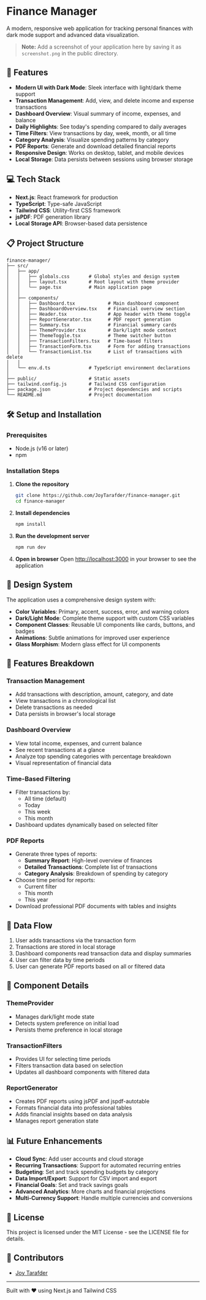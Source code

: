# Finance Manager

A modern, responsive web application for tracking personal finances with dark mode support and advanced data visualization.

> **Note:** Add a screenshot of your application here by saving it as `screenshot.png` in the public directory.

## 🚀 Features

- **Modern UI with Dark Mode**: Sleek interface with light/dark theme support
- **Transaction Management**: Add, view, and delete income and expense transactions
- **Dashboard Overview**: Visual summary of income, expenses, and balance
- **Daily Highlights**: See today's spending compared to daily averages
- **Time Filters**: View transactions by day, week, month, or all time
- **Category Analysis**: Visualize spending patterns by category
- **PDF Reports**: Generate and download detailed financial reports
- **Responsive Design**: Works on desktop, tablet, and mobile devices
- **Local Storage**: Data persists between sessions using browser storage

## 💻 Tech Stack

- **Next.js**: React framework for production
- **TypeScript**: Type-safe JavaScript
- **Tailwind CSS**: Utility-first CSS framework
- **jsPDF**: PDF generation library
- **Local Storage API**: Browser-based data persistence

## 📋 Project Structure

```
finance-manager/
├── src/
│   ├── app/
│   │   ├── globals.css       # Global styles and design system
│   │   ├── layout.tsx        # Root layout with theme provider
│   │   └── page.tsx          # Main application page
│   │
│   ├── components/
│   │   ├── Dashboard.tsx            # Main dashboard component
│   │   ├── DashboardOverview.tsx    # Financial overview section
│   │   ├── Header.tsx               # App header with theme toggle
│   │   ├── ReportGenerator.tsx      # PDF report generation
│   │   ├── Summary.tsx              # Financial summary cards
│   │   ├── ThemeProvider.tsx        # Dark/light mode context
│   │   ├── ThemeToggle.tsx          # Theme switcher button
│   │   ├── TransactionFilters.tsx   # Time-based filters
│   │   ├── TransactionForm.tsx      # Form for adding transactions
│   │   └── TransactionList.tsx      # List of transactions with delete
│   │
│   └── env.d.ts              # TypeScript environment declarations
│
├── public/                   # Static assets
├── tailwind.config.js        # Tailwind CSS configuration
├── package.json              # Project dependencies and scripts
└── README.md                 # Project documentation
```

## 🛠️ Setup and Installation

### Prerequisites

- Node.js (v16 or later)
- npm 

### Installation Steps

1. **Clone the repository**

   ```bash
   git clone https://github.com/JoyTarafder/finance-manager.git
   cd finance-manager
   ```

2. **Install dependencies**

   ```bash
   npm install
   
   ```

3. **Run the development server**

   ```bash
   npm run dev
   
   ```

4. **Open in browser**
   Open [http://localhost:3000](http://localhost:3000) in your browser to see the application

## 🎨 Design System

The application uses a comprehensive design system with:

- **Color Variables**: Primary, accent, success, error, and warning colors
- **Dark/Light Mode**: Complete theme support with custom CSS variables
- **Component Classes**: Reusable UI components like cards, buttons, and badges
- **Animations**: Subtle animations for improved user experience
- **Glass Morphism**: Modern glass effect for UI components

## 📱 Features Breakdown

### Transaction Management

- Add transactions with description, amount, category, and date
- View transactions in a chronological list
- Delete transactions as needed
- Data persists in browser's local storage

### Dashboard Overview

- View total income, expenses, and current balance
- See recent transactions at a glance
- Analyze top spending categories with percentage breakdown
- Visual representation of financial data

### Time-Based Filtering

- Filter transactions by:
  - All time (default)
  - Today
  - This week
  - This month
- Dashboard updates dynamically based on selected filter

### PDF Reports

- Generate three types of reports:
  - **Summary Report**: High-level overview of finances
  - **Detailed Transactions**: Complete list of transactions
  - **Category Analysis**: Breakdown of spending by category
- Choose time period for reports:
  - Current filter
  - This month
  - This year
- Download professional PDF documents with tables and insights

## 🔄 Data Flow

1. User adds transactions via the transaction form
2. Transactions are stored in local storage
3. Dashboard components read transaction data and display summaries
4. User can filter data by time periods
5. User can generate PDF reports based on all or filtered data

## 🧩 Component Details

### ThemeProvider

- Manages dark/light mode state
- Detects system preference on initial load
- Persists theme preference in local storage

### TransactionFilters

- Provides UI for selecting time periods
- Filters transaction data based on selection
- Updates all dashboard components with filtered data

### ReportGenerator

- Creates PDF reports using jsPDF and jspdf-autotable
- Formats financial data into professional tables
- Adds financial insights based on data analysis
- Manages report generation state

## 📊 Future Enhancements

- **Cloud Sync**: Add user accounts and cloud storage
- **Recurring Transactions**: Support for automated recurring entries
- **Budgeting**: Set and track spending budgets by category
- **Data Import/Export**: Support for CSV import and export
- **Financial Goals**: Set and track savings goals
- **Advanced Analytics**: More charts and financial projections
- **Multi-Currency Support**: Handle multiple currencies and conversions

## 📄 License

This project is licensed under the MIT License - see the LICENSE file for details.

## 👥 Contributors

- [Joy Tarafder](https://github.com/JoyTarafder)

---

Built with ❤️ using Next.js and Tailwind CSS
